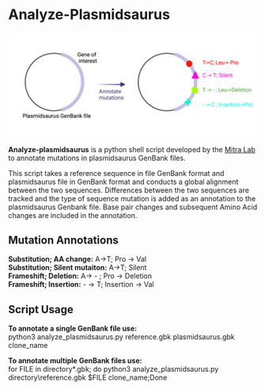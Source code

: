 # Analyze-Plasmidsaurus

<p align="center">
    <img src="https://github.com/The-Mitra-Lab/Analyze-Plasmidaurus/blob/main/analyze_plasmidsaurus2.png">
</p>

**Analyze-plasmidsaurus** is a python shell script developed by the [Mitra Lab](https://mitralab.wustl.edu/) to annotate mutations in plasmidsaurus GenBank files. 

This script takes a reference sequence in file GenBank format and plasmidsaurus file  in GenBank format and conducts a global alignment between the two sequences. Differences between the two sequences are tracked and the type of sequence mutation is added as an annotation to the plasmidsaurus Genbank file. Base pair changes and subsequent Amino Acid changes are included in the annotation. 


## Mutation Annotations

**Substitution; AA change:** A->T; Pro -> Val \
**Substitution; Silent mutaiton:** A->T; Silent \
**Frameshift; Deletion:** A-> - ; Pro -> Deletion \
**Frameshift; Insertion:** - -> T; Insertion -> Val 

## Script Usage 

**To annotate a single GenBank file use:** \
python3 analyze_plasmidsaurus.py reference.gbk plasmidsaurus.gbk clone_name 

**To annotate multiple GenBank files use:** \
for FILE in directory\*.gbk; do python3 analyze_plasmidsaurus.py directory\reference.gbk $FILE clone_name;Done 


